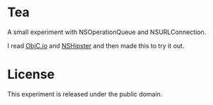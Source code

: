 # Tea
A small experiment with NSOperationQueue and NSURLConnection.

I read [ObjC.io](http://www.objc.io/issue-2/common-background-practices.html) and [NSHipster](http://nshipster.com/nsoperation/) and then made this to try it out. 

# License
This experiment is released under the public domain.
